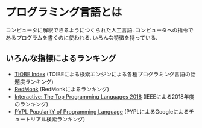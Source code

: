 # プログラミング言語とは
コンピュータに解釈できるようにつくられた人工言語.
コンピュータへの指令であるプログラムを書くのに使われる.
いろんな特徴を持っている.

## いろんな指標によるランキング
- [TIOBE Index](https://www.tiobe.com/tiobe-index/) (TOIBEによる検索エンジンによる各種プログラミング言語の話題度ランキング)
- [RedMonk](https://redmonk.com/data/) (RedMonkによるランキング)
- [Interactive: The Top Programming Languages 2018](https://spectrum.ieee.org/static/interactive-the-top-programming-languages-2018) (IEEEによる2018年度のランキング)
- [PYPL PopularitY of Programming Language](http://pypl.github.io/PYPL.html) (PYPLによるGoogleによるチュートリアル検索ランキング)
